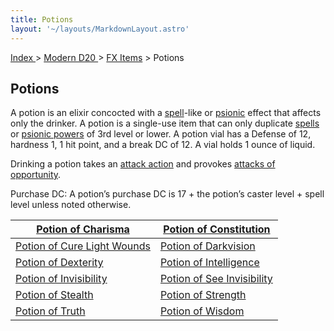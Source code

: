 ```yaml
---
title: Potions
layout: '~/layouts/MarkdownLayout.astro'
---
```


[ Index ](/) > [ Modern D20 ](/modern.d20.srd) > [FX Items](/modern.d20.srd/fx.items) > Potions

## Potions

A potion is an elixir concocted with a [spell](/modern.d20.srd/fx)-like or
[psionic](/modern.d20.srd/psionics) effect that affects only the drinker. A
potion is a single-use item that can only duplicate
[spells](/modern.d20.srd/fx) or [psionic powers](/modern.d20.srd/psionics) of
3rd level or lower. A potion vial has a Defense of 12, hardness 1, 1 hit
point, and a break DC of 12. A vial holds 1 ounce of liquid.

Drinking a potion takes an [attack action](/modern.d20.srd/combat/attack.actions) and provokes [attacks of opportunity](/modern.d20.srd/combat/attacks.of.opportunity).

Purchase DC: A potion’s purchase DC is 17 + the potion’s caster level + spell
level unless noted otherwise.

| [Potion of Charisma](/modern.d20.srd/fx.items/potion.of.charisma) | [Potion of Constitution](/modern.d20.srd/fx.items/potion.of.constitution) |
|---|---|
| [Potion of Cure Light Wounds](/modern.d20.srd/fx.items/potion.of.cure.light.wounds) | [Potion of Darkvision](/modern.d20.srd/fx.items/potion.of.darkvision) |
| [Potion of Dexterity](/modern.d20.srd/fx.items/potion.of.dexterity) | [Potion of Intelligence](/modern.d20.srd/fx.items/potion.of.intelligence) |
| [Potion of Invisibility](/modern.d20.srd/fx.items/potion.of.invisibility) | [Potion of See Invisibility](/modern.d20.srd/fx.items/potion.of.see.invisibility) |
| [Potion of Stealth](/modern.d20.srd/fx.items/potion.of.stealth) | [Potion of Strength](/modern.d20.srd/fx.items/potion.of.strength) |
| [Potion of Truth](/modern.d20.srd/fx.items/potion.of.truth) | [Potion of Wisdom](/modern.d20.srd/fx.items/potion.of.wisdom) |

